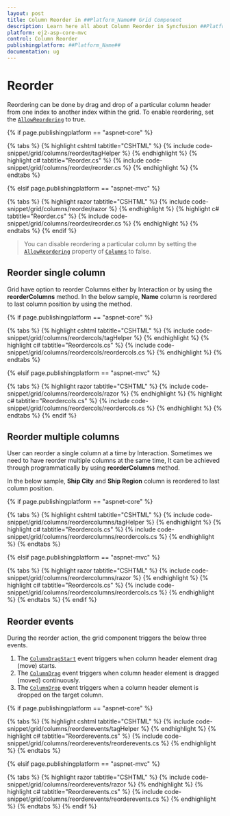 ```yaml
---
layout: post
title: Column Reorder in ##Platform_Name## Grid Component
description: Learn here all about Column Reorder in Syncfusion ##Platform_Name## Grid component of Syncfusion Essential JS 2 and more.
platform: ej2-asp-core-mvc
control: Column Reorder
publishingplatform: ##Platform_Name##
documentation: ug
---
```


# Reorder

Reordering can be done by drag and drop of a particular column header from one index to another index within the grid. To enable reordering, set the [`AllowReordering`](https://help.syncfusion.com/cr/aspnetcore-js2/Syncfusion.EJ2.Grids.Grid.html#Syncfusion_EJ2_Grids_Grid_AllowReordering) to true.

{% if page.publishingplatform == "aspnet-core" %}

{% tabs %}
{% highlight cshtml tabtitle="CSHTML" %}
{% include code-snippet/grid/columns/reorder/tagHelper %}
{% endhighlight %}
{% highlight c# tabtitle="Reorder.cs" %}
{% include code-snippet/grid/columns/reorder/reorder.cs %}
{% endhighlight %}
{% endtabs %}

{% elsif page.publishingplatform == "aspnet-mvc" %}

{% tabs %}
{% highlight razor tabtitle="CSHTML" %}
{% include code-snippet/grid/columns/reorder/razor %}
{% endhighlight %}
{% highlight c# tabtitle="Reorder.cs" %}
{% include code-snippet/grid/columns/reorder/reorder.cs %}
{% endhighlight %}
{% endtabs %}
{% endif %}



> You can disable reordering a particular column by setting the [`AllowReordering`](https://help.syncfusion.com/cr/aspnetcore-js2/Syncfusion.EJ2.Grids.GridColumn.html#Syncfusion_EJ2_Grids_GridColumn_AllowReordering) property of [`Columns`](https://help.syncfusion.com/cr/aspnetcore-js2/Syncfusion.EJ2.Grids.GridColumn.html) to false.

## Reorder single column

Grid have option to reorder Columns either by Interaction or by using the **reorderColumns** method. In the below sample, **Name** column is reordered to last column position by using the method.

{% if page.publishingplatform == "aspnet-core" %}

{% tabs %}
{% highlight cshtml tabtitle="CSHTML" %}
{% include code-snippet/grid/columns/reordercols/tagHelper %}
{% endhighlight %}
{% highlight c# tabtitle="Reordercols.cs" %}
{% include code-snippet/grid/columns/reordercols/reordercols.cs %}
{% endhighlight %}
{% endtabs %}

{% elsif page.publishingplatform == "aspnet-mvc" %}

{% tabs %}
{% highlight razor tabtitle="CSHTML" %}
{% include code-snippet/grid/columns/reordercols/razor %}
{% endhighlight %}
{% highlight c# tabtitle="Reordercols.cs" %}
{% include code-snippet/grid/columns/reordercols/reordercols.cs %}
{% endhighlight %}
{% endtabs %}
{% endif %}



## Reorder multiple columns

User can reorder a single column at a time by Interaction. Sometimes we need to have reorder multiple columns at the same time, It can be achieved through programmatically by using **reorderColumns** method.

In the below sample, **Ship City** and **Ship Region** column is reordered to last column position.

{% if page.publishingplatform == "aspnet-core" %}

{% tabs %}
{% highlight cshtml tabtitle="CSHTML" %}
{% include code-snippet/grid/columns/reordercolumns/tagHelper %}
{% endhighlight %}
{% highlight c# tabtitle="Reordercols.cs" %}
{% include code-snippet/grid/columns/reordercolumns/reordercols.cs %}
{% endhighlight %}
{% endtabs %}

{% elsif page.publishingplatform == "aspnet-mvc" %}

{% tabs %}
{% highlight razor tabtitle="CSHTML" %}
{% include code-snippet/grid/columns/reordercolumns/razor %}
{% endhighlight %}
{% highlight c# tabtitle="Reordercols.cs" %}
{% include code-snippet/grid/columns/reordercolumns/reordercols.cs %}
{% endhighlight %}
{% endtabs %}
{% endif %}



## Reorder events

During the reorder action, the grid component triggers the below three events.

1. The [`ColumnDragStart`](https://help.syncfusion.com/cr/aspnetcore-js2/Syncfusion.EJ2.Grids.Grid.html#Syncfusion_EJ2_Grids_Grid_ColumnDragStart) event triggers when column header element drag (move) starts.
2. The [`ColumnDrag`](https://help.syncfusion.com/cr/aspnetcore-js2/Syncfusion.EJ2.Grids.Grid.html#Syncfusion_EJ2_Grids_Grid_ColumnDrag) event triggers when column header element is dragged (moved) continuously.
3. The [`ColumnDrop`](https://help.syncfusion.com/cr/aspnetcore-js2/Syncfusion.EJ2.Grids.Grid.html#Syncfusion_EJ2_Grids_Grid_ColumnDrop) event triggers when a column header element is dropped on the target column.

{% if page.publishingplatform == "aspnet-core" %}

{% tabs %}
{% highlight cshtml tabtitle="CSHTML" %}
{% include code-snippet/grid/columns/reorderevents/tagHelper %}
{% endhighlight %}
{% highlight c# tabtitle="Reorderevents.cs" %}
{% include code-snippet/grid/columns/reorderevents/reorderevents.cs %}
{% endhighlight %}
{% endtabs %}

{% elsif page.publishingplatform == "aspnet-mvc" %}

{% tabs %}
{% highlight razor tabtitle="CSHTML" %}
{% include code-snippet/grid/columns/reorderevents/razor %}
{% endhighlight %}
{% highlight c# tabtitle="Reorderevents.cs" %}
{% include code-snippet/grid/columns/reorderevents/reorderevents.cs %}
{% endhighlight %}
{% endtabs %}
{% endif %}

